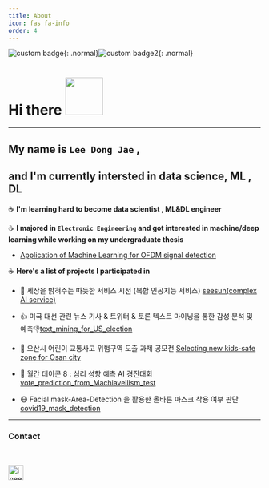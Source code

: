 ```yaml
---
title: About
icon: fas fa-info
order: 4
---
```



![custom badge](https://img.shields.io/badge/status-FOCUSED-blueviolet){: .normal}![custom badge2](https://img.shields.io/badge/version-0.1.%3F%3F%3F-orange){: .normal}
<h1 align="left">Hi there <img src="https://media.giphy.com/media/iDOOSqoC0k3VeT9rd5/giphy.gif" width="75px"></h1>

---

## My name is __`Lee Dong Jae`__ ,
## and I'm currently intersted in data science, ML , DL 

  


:coffee: __I'm learning hard to become data scientist , ML&DL engineer__ 

:coffee: __I majored in `Electronic Engineering` and got interested in machine/deep learning while working on my undergraduate thesis__  
- [Application of Machine Learning for OFDM signal detection](https://github.com/ineed-coffee/Application-of-Machine-Learning-for-OFDM-signal-detection) 
  

:coffee: __Here's a list of projects I participated in__ 

- 🎁 세상을 밝혀주는 따듯한 서비스 시선 (복합 인공지능 서비스) [seesun\(complex AI service\)](https://github.com/ineed-coffee/seesun) 
  
- 👍 미국 대선 관련 뉴스 기사 & 트위터 & 토론 텍스트 마이닝을 통한 감성 분석 및 예측👎[text_mining_for_US_election](https://github.com/ineed-coffee/text_mining_for_US_election)
  
- :car: 오산시 어린이 교통사고 위험구역 도출 과제 공모전 [Selecting new kids-safe zone for Osan city](https://github.com/ineed-coffee/Osan-Si_-Identify-_TA_DangerZones)
  
- 📝 월간 데이콘 8 : 심리 성향 예측 AI 경진대회 [vote_prediction_from_Machiavellism_test](https://github.com/ineed-coffee/vote_prediction_from_Machiavellism_test)
  
- 😷 Facial mask-Area-Detection 을 활용한 올바른 마스크 착용 여부 판단 [covid19_mask_detection](https://github.com/ineed-coffee/covid19_mask_detection) 

---

### Contact

​	

<p align="left">
    <a href=mailto:leey93ssu@gmail.com target="blank">
        <img align="center" src=https://www.flaticon.com/svg/static/icons/svg/561/561188.svg alt="ineed-coffee" width="30" />
    </a>
</p>